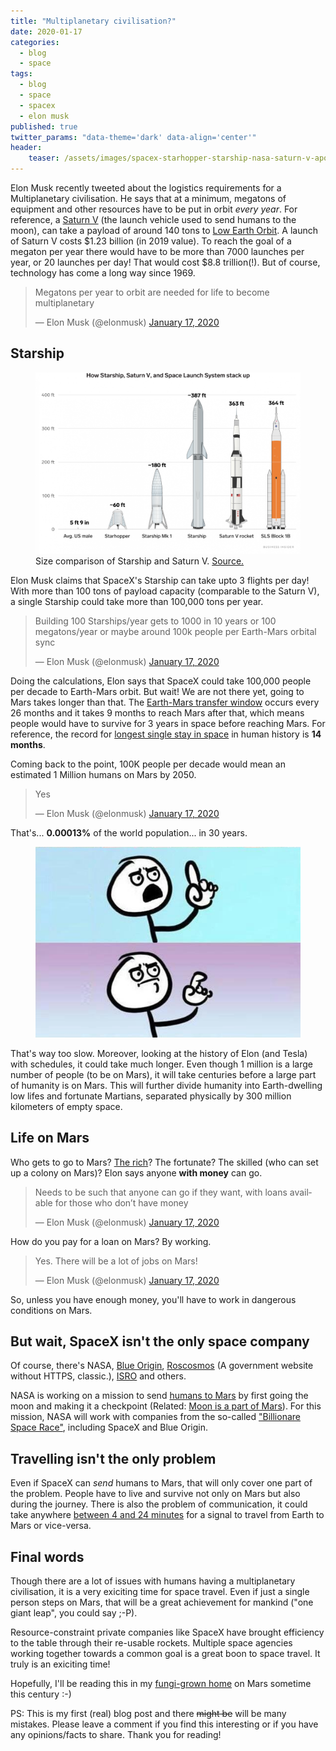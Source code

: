 ```yaml
---
title: "Multiplanetary civilisation?"
date: 2020-01-17
categories:
  - blog
  - space
tags:
  - blog
  - space
  - spacex
  - elon musk
published: true
twitter_params: "data-theme='dark' data-align='center'"
header:
    teaser: /assets/images/spacex-starhopper-starship-nasa-saturn-v-apollo-mk1-height-comparison.png
---
```


Elon Musk recently tweeted about the logistics requirements for a Multiplanetary civilisation.
He says that at a minimum, megatons of equipment and other resources have to be put in orbit *every year*.
For reference, a [Saturn V](https://en.wikipedia.org/wiki/Saturn_V) (the launch vehicle used to send humans to the moon),
can take a payload of around 140 tons to [Low Earth Orbit](https://en.wikipedia.org/wiki/Low_Earth_orbit).
A launch of Saturn V costs $1.23 billion (in 2019 value). To reach the goal of a megaton per year there would have to be more than
7000 launches per year, or 20 launches per day! That would cost $8.8 trillion(!).
But of course, technology has come a long way since 1969.

<blockquote class="twitter-tweet" {{ page.twitter_params }}><p lang="en" dir="ltr">Megatons per year to orbit are needed for life to become multiplanetary</p>&mdash; Elon Musk (@elonmusk) <a href="https://twitter.com/elonmusk/status/1217986505513172992?ref_src=twsrc%5Etfw">January 17, 2020</a></blockquote> <script async src="https://platform.twitter.com/widgets.js" charset="utf-8"></script>

## Starship

<figure>
  <img src="/assets/images/spacex-starhopper-starship-nasa-saturn-v-apollo-mk1-height-comparison.png" />
  <figcaption>Size comparison of Starship and Saturn V. <a href="https://www.businessinsider.com/elon-musk-spacex-starship-mars-rocket-spaceship-next-generation-diameter-2019-8/commerce-on-business-insider">Source.</a></figcaption>
</figure>

Elon Musk claims that SpaceX's Starship can take upto 3 flights per day! With more than 100 tons of payload capacity (comparable to the Saturn V), a single Starship could take more than 100,000 tons per year.

<blockquote class="twitter-tweet" {{ page.twitter_params }}><p lang="en" dir="ltr">Building 100 Starships/year gets to 1000 in 10 years or 100 megatons/year or maybe around 100k people per Earth-Mars orbital sync</p>&mdash; Elon Musk (@elonmusk) <a href="https://twitter.com/elonmusk/status/1217990326867988480?ref_src=twsrc%5Etfw">January 17, 2020</a></blockquote> <script async src="https://platform.twitter.com/widgets.js" charset="utf-8"></script>

Doing the calculations, Elon says that SpaceX could take 100,000 people per decade to Earth-Mars orbit.
But wait! We are not there yet, going to Mars takes longer than that. The [Earth-Mars transfer window](https://en.wikipedia.org/wiki/Hohmann_transfer_orbit) occurs every 26 months and it takes 9 months to reach Mars after that,
which means people would have to survive for 3 years in space before reaching Mars. For reference,
the record for [longest single stay in space](https://en.wikipedia.org/wiki/Valeri_Polyakov) in human history is **14 months**.

Coming back to the point, 100K people per decade would mean an estimated 1 Million humans on Mars by 2050.

<blockquote class="twitter-tweet" {{ page.twitter_params }}><p lang="und" dir="ltr">Yes</p>&mdash; Elon Musk (@elonmusk) <a href="https://twitter.com/elonmusk/status/1217990910052458497?ref_src=twsrc%5Etfw">January 17, 2020</a></blockquote> <script async src="https://platform.twitter.com/widgets.js" charset="utf-8"></script>

That's... **0.00013%** of the world population... in 30 years.
<figure>
 <img src="/assets/images/uh-meme.png" />
</figure>
That's way too slow. Moreover, looking at the history of Elon (and Tesla)
with schedules, it could take much longer. Even though 1 million is a large number of people (to be on Mars), it will take centuries
before a large part of humanity is on Mars. This will further divide humanity into Earth-dwelling low lifes and fortunate
Martians, separated physically by 300 million kilometers of empty space.

## Life on Mars

Who gets to go to Mars? [The rich](https://en.wikipedia.org/wiki/DearMoon_project)? The fortunate? The skilled (who can set up a colony on Mars)?
Elon says anyone **with money** can go.

<blockquote class="twitter-tweet" {{ page.twitter_params }}><p lang="en" dir="ltr">Needs to be such that anyone can go if they want, with loans available for those who don’t have money</p>&mdash; Elon Musk (@elonmusk) <a href="https://twitter.com/elonmusk/status/1217991853615677440?ref_src=twsrc%5Etfw">January 17, 2020</a></blockquote> <script async src="https://platform.twitter.com/widgets.js" charset="utf-8"></script>

How do you pay for a loan on Mars? By working.

<blockquote class="twitter-tweet" {{ page.twitter_params }}><p lang="en" dir="ltr">Yes. There will be a lot of jobs on Mars!</p>&mdash; Elon Musk (@elonmusk) <a href="https://twitter.com/elonmusk/status/1217992175452995584?ref_src=twsrc%5Etfw">January 17, 2020</a></blockquote> <script async src="https://platform.twitter.com/widgets.js" charset="utf-8"></script>

So, unless you have enough money, you'll have to work in dangerous conditions on Mars.

## But wait, SpaceX isn't the only space company

Of course, there's NASA, [Blue Origin](https://www.blueorigin.com/), [Roscosmos](http://en.roscosmos.ru/)
(A government website without HTTPS, classic.), [ISRO](https://www.isro.gov.in/) and others.

NASA is working on a mission to send [humans to Mars](https://www.nasa.gov/topics/moon-to-mars/overview) by first going the moon and making it a checkpoint (Related: [Moon is a part of Mars](https://twitter.com/realDonaldTrump/status/1137051097955102720)).
For this mission, NASA will work with companies from the so-called ["Billionare Space Race"](https://en.wikipedia.org/wiki/Billionaire_space_race), including SpaceX and Blue Origin.

## Travelling isn't the only problem

Even if SpaceX can *send* humans to Mars, that will only cover one part of the problem. People have to live and survive not only on Mars
but also during the journey.
There is also the problem of communication, it could take anywhere [between 4 and 24 minutes](http://blogs.esa.int/mex/2012/08/05/time-delay-between-mars-and-earth/) for a signal to travel from Earth to Mars or vice-versa.

## Final words

Though there are a lot of issues with humans having a multiplanetary civilisation, it is a very exiciting time for space travel.
Even if just a single person steps on Mars, that will be a great achievement for mankind ("one giant leap", you could say ;-P).

Resource-constraint private companies like SpaceX have brought efficiency to the table through their re-usable rockets.
Multiple space agencies working together towards a common goal is a great boon to space travel. It truly is an exiciting time!

Hopefully, I'll be reading this in my [fungi-grown home](https://www.cnet.com/news/nasas-mars-habitats-could-be-made-from-surprising-material-fungi/) on Mars sometime this century :-)

PS: This is my first (real) blog post and there ~~might be~~ will be many mistakes. Please leave a comment if you find this interesting
or if you have any opinions/facts to share. Thank you for reading!
